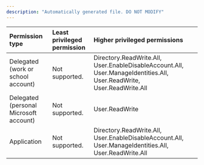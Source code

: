 ```yaml
---
description: "Automatically generated file. DO NOT MODIFY"
---
```


|Permission type|Least privileged permission|Higher privileged permissions|
|:---|:---|:---|
|Delegated (work or school account)|Not supported.|Directory.ReadWrite.All, User.EnableDisableAccount.All, User.ManageIdentities.All, User.ReadWrite, User.ReadWrite.All|
|Delegated (personal Microsoft account)|Not supported.|User.ReadWrite|
|Application|Not supported.|Directory.ReadWrite.All, User.EnableDisableAccount.All, User.ManageIdentities.All, User.ReadWrite.All|

